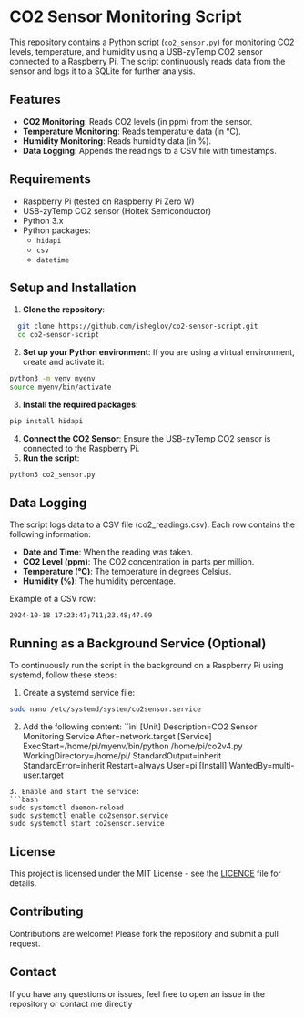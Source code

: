 # CO2 Sensor Monitoring Script

This repository contains a Python script (`co2_sensor.py`) for monitoring CO2 levels, temperature, and humidity using a USB-zyTemp CO2 sensor connected to a Raspberry Pi. The script continuously reads data from the sensor and logs it to a SQLite for further analysis.

## Features

- **CO2 Monitoring**: Reads CO2 levels (in ppm) from the sensor.
- **Temperature Monitoring**: Reads temperature data (in °C).
- **Humidity Monitoring**: Reads humidity data (in %).
- **Data Logging**: Appends the readings to a CSV file with timestamps.

## Requirements

- Raspberry Pi (tested on Raspberry Pi Zero W)
- USB-zyTemp CO2 sensor (Holtek Semiconductor)
- Python 3.x
- Python packages:
  - `hidapi`
  - `csv`
  - `datetime`

## Setup and Installation

1. **Clone the repository**:
 ```bash
   git clone https://github.com/isheglov/co2-sensor-script.git
   cd co2-sensor-script
   ````

2. **Set up your Python environment**:
If you are using a virtual environment, create and activate it:
```bash
python3 -m venv myenv
source myenv/bin/activate
```
3. **Install the required packages**:
```bash
pip install hidapi
```
4. **Connect the CO2 Sensor**:
Ensure the USB-zyTemp CO2 sensor is connected to the Raspberry Pi.
5. **Run the script**:
```bash
python3 co2_sensor.py
```

## Data Logging

The script logs data to a CSV file (co2_readings.csv). Each row contains the following information:

- **Date and Time**: When the reading was taken.
- **CO2 Level (ppm)**: The CO2 concentration in parts per million.
- **Temperature (°C)**: The temperature in degrees Celsius.
- **Humidity (%)**: The humidity percentage.

Example of a CSV row:
```csv
2024-10-18 17:23:47;711;23.48;47.09
```

## Running as a Background Service (Optional)

To continuously run the script in the background on a Raspberry Pi using systemd, follow these steps:

1. Create a systemd service file:
```bash
sudo nano /etc/systemd/system/co2sensor.service
````

2. Add the following content:
``ìni
[Unit]
Description=CO2 Sensor Monitoring Service
After=network.target
[Service]
ExecStart=/home/pi/myenv/bin/python /home/pi/co2v4.py
WorkingDirectory=/home/pi/
StandardOutput=inherit
StandardError=inherit
Restart=always
User=pi
[Install]
WantedBy=multi-user.target
```
3. Enable and start the service:
```bash
sudo systemctl daemon-reload
sudo systemctl enable co2sensor.service
sudo systemctl start co2sensor.service
```

## License

This project is licensed under the MIT License - see the [LICENCE](LICENSE) file for details.

## Contributing

Contributions are welcome! Please fork the repository and submit a pull request.

## Contact

If you have any questions or issues, feel free to open an issue in the repository or contact me directly
